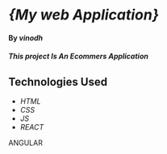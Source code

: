 # _{My web Application}_

#### By _**vinodh**_

#### _This project Is An Ecommers Application_

## Technologies Used

* _HTML_
* _CSS_
* _JS_
* _REACT_

ANGULAR
